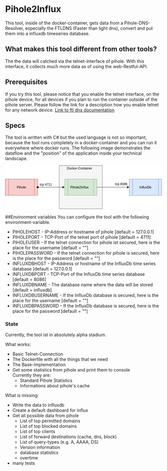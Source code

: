 # Pihole2Influx
This tool, inside of the docker-container, gets data from a Pihole-DNS-Resolver, especially the FTLDNS (Faster than light dns), convert and put them into a influxdb timeseries database.

## What makes this tool different from other tools? 
The the data will catched via the telnet-interface of pihole. 
With this interface, it collects much more data as of using the web-Restful-API.

## Prerequisites
If you try this tool, please notice that you enable the telnet interface, on the pihole device, for all devices if you plan to run the container outside of the pihole server.
Please follow the link for a description how you enable telnet for any network device.
<a href="https://docs.pi-hole.net/ftldns/configfile/#socket_listening" target="blank">Link to ftl dns documentation</a>

## Specs
The tool is written with C# but the used language is not so important, because the tool runs completely in a docker-container and you can run it everywhere where docker runs.
The following image demonstrates the dataflow and the "position" of the application inside your technical landscape.

<img src="./working_dataflow.png"  alt="current dataflow"/>

##Environment variables
You can configure the tool with the following environment-variable.
- PIHOLEHOST - IP-Address or hostname of pihole [default = 127.0.0.1] 
- PIHOLEPORT - TCP-Port of the telnet port of pihole [default = 4711]
- PIHOLEUSER - If the telnet connection for pihole ist secured, here is the place for the username [default = ""]
- PIHOLEPASSWORD - If the telnet connection for pihole is secured, here is the place for the password [default = ""]
- INFLUXDBHOST - IP-Address or hostname of the InfluxDb time series database [default = 127.0.0.1]
- INFLUXDBPORT - TCP-Port of the InfluxDb time series database [default = 8086]
- INFLUXDBNAME - The database name where the data will be stored [default = influxdb]
- INFLUXDBUSERNAME - If the InfluxDb database is secured, here is the place for the username [default = ""]
- INFLUXDBPASSWORD - If the InfluxDb database is secured, here is the place for the password [default = ""]

### State
Currently, the tool ist in absolutely alpha stadium.

What works:
<ul>
<li>Basic Telnet-Connection</li>
<li>The Dockerfile with all the things that we need</li>
<li>The Base-Implementation</li>
<li>Get some statistics from pihole and print them to console<br />
Currently they are:
<ul>
<li>Standard Pihole Statistics</li>
<li>Informations about pihole's cache</li>
</ul>
</li>
</ul>

What is missing:
<ul>
<li>Write the data to influxdb</li>
<li>Create a default dashboard for influx</li>
<li>Get all possible data from pihole<br />
<ul>
<li>List of top permitted domains</li>
<li>List of top blocked domains</li>
<li>List of top clients</li>
<li>List of forward destinations (cache, dns, block)</li>
<li>List of query-types (e.g. A, AAAA, DS)</li>
<li>Version information</li>
<li>database statistics</li>
<li>overtime</li>
</ul>
</li>
<li>many tests</li>
</ul>

